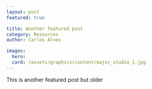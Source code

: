 ```yaml
---
layout: post
featured: true

title: Another featured post
category: Resources
author: Carlos Alves

images:
  hero:
  card: /assets/graphics/content/major_studio_1.jpg
---
```


This is another featured post but older